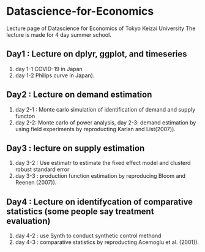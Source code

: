 # Datascience-for-Economics
Lecture page of Datascience for Economics of Tokyo Keizai University
The lecture is made for 4 day summer school.

## Day1 : Lecture on dplyr, ggplot, and timeseries
1. day 1-1  COVID-19 in Japan
2. day 1-2 Philips curve in Japan).

## Day2 : Lecture on demand estimation
1. day 2-1 : Monte carlo simulation of identification of demand and supply functon
2. day 2-2: Monte carlo of power analysis, day 2-3: demand estimation by using field experiments by reproducting Karlan and List(2007)).

## Day3 : lecture on supply estimation
1. day 3-2 : Use estimatr to estimate the fixed effect model and clusterd robust standard error
2. day 3-3 : production function estimation by reproducing Bloom and Reenen (2007)).

## Day4 : Lecture on identifycation of comparative statistics (some people say treatment evaluation)
1. day 4-2 : use Synth to conduct synthetic control methond
2. day 4-3 : comparative statistics by reproducting Acemoglu et al. (2001)).
